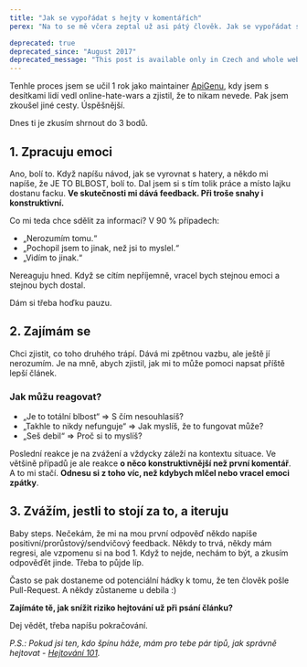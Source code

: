 ```yaml
---
title: "Jak se vypořádat s hejty v komentářích"
perex: "Na to se mě včera zeptal už asi pátý člověk. Jak se vypořádat s tím, když píšu článek, Tweetuju, prostě dělám bohulibou osvětu dobrým věcem, a někomu se to nelíbí a háže na mě špínu?"

deprecated: true
deprecated_since: "August 2017"
deprecated_message: "This post is available only in Czech and whole website was moved to English."
---
```


Tenhle proces jsem se učil 1 rok jako maintainer [ApiGenu](github.com/apigen/apigen), kdy jsem s desítkami lidí vedl online-hate-wars a zjistil, že to nikam nevede. Pak jsem zkoušel jiné cesty. Úspěšnější.

Dnes ti je zkusím shrnout do 3 bodů. 


## 1. Zpracuju emoci

Ano, bolí to. Když napíšu návod, jak se vyrovnat s hatery, a někdo mi napíše, že JE TO BLBOST, bolí to. Dal jsem si s tím tolik práce a 
místo lajku dostanu facku. **Ve skutečnosti mi dává feedback. Při troše snahy i konstruktivní.**

Co mi teda chce sdělit za informaci? V 90 % případech:

- „Nerozumím tomu.“
- „Pochopil jsem to jinak, než jsi to myslel.“
- „Vidím to jinak.“

Nereaguju hned. Když se cítím nepříjemně, vracel bych stejnou emoci a stejnou bych dostal.

Dám si třeba hoďku pauzu.


## 2. Zajímám se

Chci zjistit, co toho druhého trápí. Dává mi zpětnou vazbu, ale ještě jí nerozumím. Je na mně, abych zjistil, jak mi to může pomoci napsat příště lepší článek.

### Jak můžu reagovat?

- „Je to totální blbost“ => S čím nesouhlasíš?
- „Takhle to nikdy nefunguje“ => Jak myslíš, že to fungovat může?
- „Seš debil“ => Proč si to myslíš?

Poslední reakce je na zvážení a vždycky záleží na kontextu situace. Ve většině případů je ale reakce **o něco konstruktivnější než první komentář**. A to mi stačí. **Odnesu si z toho víc, než kdybych mlčel nebo vracel emoci zpátky**.


## 3. Zvážím, jestli to stojí za to, a iteruju

Baby steps. Nečekám, že mi na mou první odpověď někdo napíše positivní/prorůstový/sendvičový feedback.
Někdy to trvá, někdy mám regresi, ale vzpomenu si na bod 1. Když to nejde, nechám to být, a zkusím odpověďět jinde. Třeba to půjde líp.

Často se pak dostaneme od potenciální hádky k tomu, že ten člověk pošle Pull-Request. A někdy zůstaneme u debila :)

**Zajímáte tě, jak snížit riziko hejtování už při psání článku?**

Dej vědět, třeba napíšu pokračování.


*P.S.: Pokud jsi ten, kdo špínu háže, mám pro tebe pár tipů, jak správně hejtovat - [Hejtování 101](https://youtu.be/D827D5ILfh8?t=156).*
